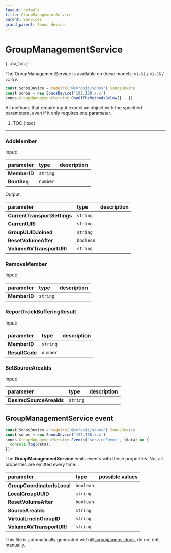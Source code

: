 ```yaml
---
layout: default
title: GroupManagementService
parent: Services
grand_parent: Sonos device
---
```

# GroupManagementService
{: .no_toc }

The GroupManagementService is available on these models: `v1-S1` / `v1-S5` / `v1-S9`.

```js
const SonosDevice = require('@svrooij/sonos').SonosDevice
const sonos = new SonosDevice('192.168.x.x')
sonos.GroupManagementService.OneOfTheMethodsBelow({...})
```

All methods that require input expect an object with the specified parameters, even if it only requires one parameter.

1. TOC
{:toc}

---

### AddMember

Input:

| parameter | type | description |
|:----------|:-----|:------------|
| **MemberID** | `string` |  |
| **BootSeq** | `number` |  |

Output:

| parameter | type | description |
|:----------|:-----|:------------|
| **CurrentTransportSettings** | `string` |  |
| **CurrentURI** | `string` |  |
| **GroupUUIDJoined** | `string` |  |
| **ResetVolumeAfter** | `boolean` |  |
| **VolumeAVTransportURI** | `string` |  |

### RemoveMember

Input:

| parameter | type | description |
|:----------|:-----|:------------|
| **MemberID** | `string` |  |

### ReportTrackBufferingResult

Input:

| parameter | type | description |
|:----------|:-----|:------------|
| **MemberID** | `string` |  |
| **ResultCode** | `number` |  |

### SetSourceAreaIds

Input:

| parameter | type | description |
|:----------|:-----|:------------|
| **DesiredSourceAreaIds** | `string` |  |

## GroupManagementService event

```js
const SonosDevice = require('@svrooij/sonos').SonosDevice
const sonos = new SonosDevice('192.168.x.x')
sonos.GroupManagementService.Events('serviceEvent', (data) => {
  console.log(data);
});
```

The **GroupManagementService** emits events with these properties. Not all properties are emitted every time.

| parameter | type | possible values |
|:----------|:-----|:----------------|
| **GroupCoordinatorIsLocal** | `boolean` |  | 
| **LocalGroupUUID** | `string` |  | 
| **ResetVolumeAfter** | `boolean` |  | 
| **SourceAreaIds** | `string` |  | 
| **VirtualLineInGroupID** | `string` |  | 
| **VolumeAVTransportURI** | `string` |  | 

This file is automatically generated with [@svrooij/sonos-docs](https://github.com/svrooij/sonos-api-docs/tree/main/generator/sonos-docs), do not edit manually.
